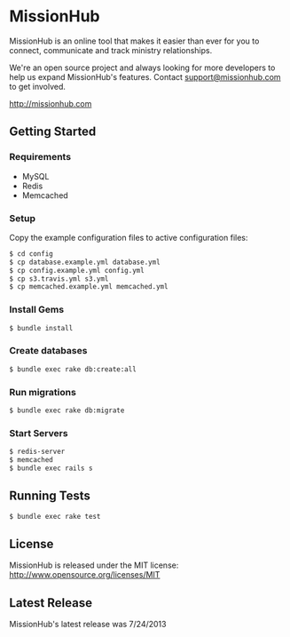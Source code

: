 # MissionHub

MissionHub is an online tool that makes it easier than ever for you to connect, communicate and track ministry relationships.

We're an open source project and always looking for more developers to help us expand MissionHub's features.  Contact support@missionhub.com to get involved.

http://missionhub.com

## Getting Started

### Requirements

* MySQL
* Redis
* Memcached

### Setup

Copy the example configuration files to active configuration files:

```bash
$ cd config
$ cp database.example.yml database.yml
$ cp config.example.yml config.yml
$ cp s3.travis.yml s3.yml
$ cp memcached.example.yml memcached.yml
```

### Install Gems

```bash
$ bundle install
```

### Create databases

```bash
$ bundle exec rake db:create:all
```

### Run migrations

```bash
$ bundle exec rake db:migrate
```

### Start Servers

```bash
$ redis-server
$ memcached
$ bundle exec rails s
```

## Running Tests

```bash
$ bundle exec rake test
```

## License

MissionHub is released under the MIT license:  http://www.opensource.org/licenses/MIT

## Latest Release

MissionHub's latest release was 7/24/2013